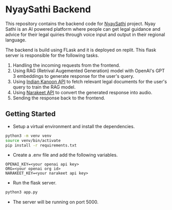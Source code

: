 # NyaySathi Backend

This repository contains the backend code for [NyaySathi](https://github.com/tiluckdave/nyaysathi) project. Nyay Sathi is an AI powered platform where people can get legal guidance and advice for their legal quiries through voice input and output in their regional language.

The backend is build using FLask and it is deployed on replit. This flask server is responsible for the following tasks.

1. Handling the incoming requests from the frontend.
2. Using RAG (Retrival Augemented Generation) model with OpenAI's GPT 3 embeddings to generate response for the user's query.
3. Using [Indian Kanoon API](https://www.indiankanoon.org/api/) to fetch relevant legal documents for the user's query to train the RAG model.
4. Using [Narakeet API](https://www.narakeet.com/) to convert the generated response into audio.
5. Sending the response back to the frontend.

## Getting Started

- Setup a virtual environment and install the dependencies.

```bash
python3 -m venv venv
source venv/bin/activate
pip install -r requirements.txt
```

- Create a .env file and add the following variables.

```env
OPENAI_KEY=<your openai api key>
ORG=<your openai org id>
NARAKEET_KEY=<your narakeet api key>
```

- Run the flask server.

```bash
python3 app.py
```

- The server will be running on port 5000.
